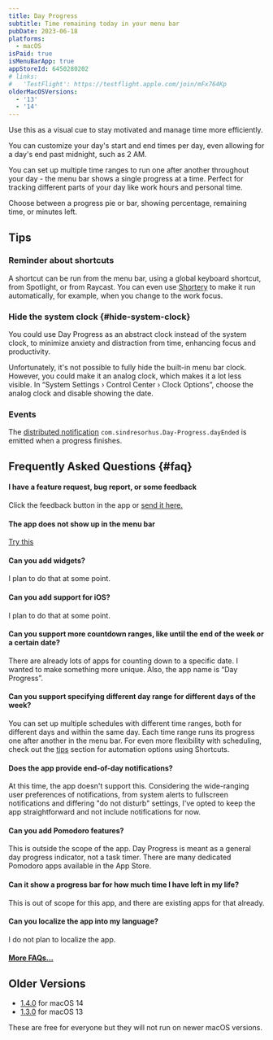 ```yaml
---
title: Day Progress
subtitle: Time remaining today in your menu bar
pubDate: 2023-06-18
platforms:
  - macOS
isPaid: true
isMenuBarApp: true
appStoreId: 6450280202
# links:
#   'TestFlight': https://testflight.apple.com/join/mFx764Kp
olderMacOSVersions:
  - '13'
  - '14'
---
```


Use this as a visual cue to stay motivated and manage time more efficiently.

You can customize your day's start and end times per day, even allowing for a day's end past midnight, such as 2 AM.

You can set up multiple time ranges to run one after another throughout your day - the menu bar shows a single progress at a time. Perfect for tracking different parts of your day like work hours and personal time.

Choose between a progress pie or bar, showing percentage, remaining time, or minutes left.

## Tips

<!-- #### Time presets

You can use the Shortcuts app to make time presets. For example, you can make a shortcut that sets the day range to `13:00 - 18:00` and run it on the days where you want that range, and another shortcut to reset it back to the normal day range. [Example shortcut.](https://www.icloud.com/shortcuts/9636a1f2f0624aa787727afd306ff667)

#### Countdown from 8 hours when you decide

You can use a shortcut to make it count down 8 hours from when you decide. [Example shortcut.](https://www.icloud.com/shortcuts/39c8db30ce9d456bbbbdfcc8ba5eb136)

#### Make the day range be sunrise to sunset for the current location

Run [this shortcut](https://www.icloud.com/shortcuts/830746d544ce471cb1ff70b2f4de0e22) every day using [Shortery](https://apps.apple.com/app/id1594183810) and you will always have the correct sunrise and sunset times. -->

### Reminder about shortcuts

A shortcut can be run from the menu bar, using a global keyboard shortcut, from Spotlight, or from Raycast. You can even use [Shortery](https://apps.apple.com/us/app/shortery/id1594183810?mt=12) to make it run automatically, for example, when you change to the work focus.

### Hide the system clock {#hide-system-clock}

You could use Day Progress as an abstract clock instead of the system clock, to minimize anxiety and distraction from time, enhancing focus and productivity.

Unfortunately, it's not possible to fully hide the built-in menu bar clock. However, you could make it an analog clock, which makes it a lot less visible. In “System Settings › Control Center › Clock Options”, choose the analog clock and disable showing the date.

### Events

The [distributed notification](/apps/faq#distributed-notifications) `com.sindresorhus.Day-Progress.dayEnded` is emitted when a progress finishes.

## Frequently Asked Questions {#faq}

#### I have a feature request, bug report, or some feedback

Click the feedback button in the app or [send it here.](https://sindresorhus.com/feedback?product=Day%20Progress&referrer=Website-FAQ)

#### The app does not show up in the menu bar

[Try this](/apps/faq#app-not-showing-in-menu-bar)

#### Can you add widgets?

I plan to do that at some point.

#### Can you add support for iOS?

I plan to do that at some point.

#### Can you support more countdown ranges, like until the end of the week or a certain date?

There are already lots of apps for counting down to a specific date. I wanted to make something more unique. Also, the app name is “Day Progress”.

#### Can you support specifying different day range for different days of the week?

You can set up multiple schedules with different time ranges, both for different days and within the same day. Each time range runs its progress one after another in the menu bar. For even more flexibility with scheduling, check out the [tips](#tips) section for automation options using Shortcuts.

#### Does the app provide end-of-day notifications?

At this time, the app doesn't support this. Considering the wide-ranging user preferences of notifications, from system alerts to fullscreen notifications and differing "do not disturb" settings, I've opted to keep the app straightforward and not include notifications for now.

#### Can you add Pomodoro features?

This is outside the scope of the app. Day Progress is meant as a general day progress indicator, not a task timer. There are many dedicated Pomodoro apps available in the App Store.

#### Can it show a progress bar for how much time I have left in my life?

This is out of scope for this app, and there are existing apps for that already.

#### Can you localize the app into my language?

I do not plan to localize the app.

#### [More FAQs…](/apps/faq)

## Older Versions

- [1.4.0](https://github.com/user-attachments/files/18767518/Day.Progress.1.4.0.-.macOS.14.zip) for macOS 14
- [1.3.0](https://github.com/sindresorhus/meta/files/13979415/Day.Progress.1.3.0.-.macOS.13.zip) for macOS 13

These are free for everyone but they will not run on newer macOS versions.
